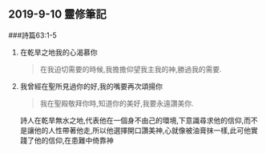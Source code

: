 ## 2019-9-10 靈修筆記

###詩篇63:1-5

1. 在乾旱之地我的心渴慕你
	
	>在我迫切需要的時候,我擔擔仰望我主我的神,勝過我的需要.
2. 我曾經在聖所見過你的好,我的嘴要再次頌揚你
	
	>我在聖殿敬拜你時,知道你的美好,我要永遠讚美你.
	
	詩人在乾旱無水之地,代表他在一個身不由己的環境,下意識尋求他的信仰,而不是讓他的人性帶著他走,所以他選擇開口讚美神,心就像被油膏抹一樣,此可他實踐了他的信仰,在患難中倚靠神